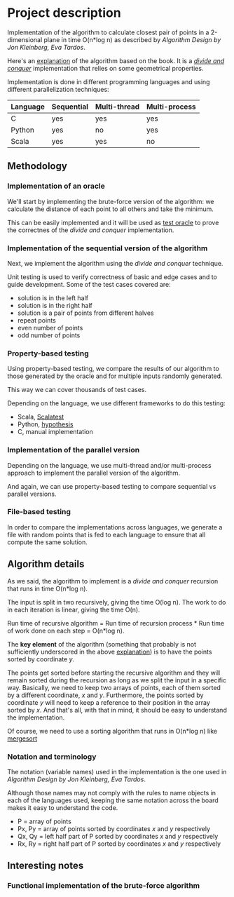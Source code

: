 # Project description
Implementation of the algorithm to calculate closest pair of points in a 2-dimensional plane in time O(n*log n) as described by _Algorithm Design by Jon Kleinberg, Eva Tardos_.

Here's an [explanation](https://www.cs.cmu.edu/~ckingsf/bioinfo-lectures/closepoints.pdf) of the algorithm based on the book. It is a [_divide and conquer_](https://en.wikipedia.org/wiki/Divide-and-conquer_algorithm) implementation that relies on some geometrical properties.

Implementation is done in different programming languages and using different parallelization techniques:


| Language    | Sequential | Multi-thread | Multi-process |
| ----------- | ----------- | ----------- | -----------   |
| C      | yes       | yes | yes |
| Python   | yes        | no | yes |
| Scala | yes | yes | no |


## Methodology
### Implementation of an oracle
We'll start by implementing the brute-force version of the algorithm: we calculate the distance of each point to all others and take the minimum.

This can be easily implemented and it will be used as [test oracle](https://en.wikipedia.org/wiki/Test_oracle) to prove the correctnes of the _divide and conquer_ implementation.

### Implementation of the sequential version of the algorithm
Next, we implement the algorithm using the _divide and conquer_ technique.

Unit testing is used to verify correctness of basic and edge cases and to guide development. Some of the test cases covered are:

- solution is in the left half
- solution is in the right half
- solution is a pair of points from different halves
- repeat points
- even number of points
- odd number of points


### Property-based testing
Using property-based testing, we compare the results of our algorithm to those generated by the oracle and for multiple inputs randomly generated.

This way we can cover thousands of test cases.

Depending on the language, we use different frameworks to do this testing:

- Scala, [Scalatest](https://www.scalatest.org/user_guide/property_based_testing)
- Python, [hypothesis](https://hypothesis.readthedocs.io/en/latest/)
- C, manual implementation


### Implementation of the parallel version
Depending on the language, we use multi-thread and/or multi-process approach to implement the parallel version of the algorithm.

And again, we can use property-based testing to compare sequential vs parallel versions.

### File-based testing
In order to compare the implementations across languages, we generate a file with random points that is fed to each language to ensure that all compute the same solution.


## Algorithm details
As we said, the algorithm to implement is a _divide and conquer_ recursion that runs in time O(n*log n).

The input is split in two recursively, giving the time O(log n).
The work to do in each iteration is linear, giving the time O(n).

Run time of recursive algorithm = Run time of recursion process * Run time of work done on each step = O(n*log n).

The __key element__ of the algorithm (something that probably is not sufficiently underscored in the above [explanation]((https://www.cs.cmu.edu/~ckingsf/bioinfo-lectures/closepoints.pdf))) is to have the points sorted by coordinate _y_. 

The points get sorted before starting the recursive algorithm and they will remain sorted during the recursion as long as we split the input in a specific way. Basically, we need to keep two arrays of points, each of them sorted by a different coordinate, _x_ and _y_. Furthermore, the points sorted by coordinate _y_ will need to keep a reference to their position in the array sorted by _x_. And that's all, with that in mind, it should be easy to understand the implementation. 

Of course, we need to use a sorting algorithm that runs in O(n*log n) like [mergesort](https://en.wikipedia.org/wiki/Merge_sort)

### Notation and terminology

The notation (variable names) used in the implementation is the one used in _Algorithm Design by Jon Kleinberg, Eva Tardos_.

Although those names may not comply with the rules to name objects in each of the languages used,
keeping the same notation across the board makes it easy to understand the code.

- P = array of points
- Px, Py = array of points sorted by coordinates _x_ and _y_ respectively
- Qx, Qy = left half part of P sorted by coordinates _x_ and _y_ respectively
- Rx, Ry = right half part of P sorted by coordinates _x_ and _y_ respectively



## Interesting notes

### Functional implementation of the brute-force algorithm